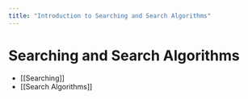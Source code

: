```yaml
---
title: "Introduction to Searching and Search Algorithms"
---
```

# Searching and Search Algorithms

- [[Searching]]
- [[Search Algorithms]]
